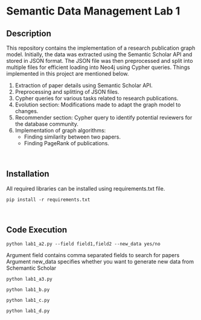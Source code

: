 # Semantic Data Management Lab 1

## Description 
This repository contains the implementation of a research publication graph model. Initially, the data was extracted using the Semantic Scholar API and stored in JSON format. The JSON file was then preprocessed and split into multiple files for efficient loading into Neo4j using Cypher queries. Things implemented in this project are mentioned below.
1. Extraction of paper details using Semantic Scholar API.
2. Preprocessing and splitting of JSON files.
3. Cypher queries for various tasks related to research publications.
4. Evolution section: Modifications made to adapt the graph model to changes.
5. Recommender section: Cypher query to identify potential reviewers for the database community.
6. Implementation of graph algorithms:
    - Finding similarity between two papers.
    - Finding PageRank of publications.

<br>

## Installation 
All required libraries can be installed using requirements.txt file.
```
pip install -r requirements.txt
```
<br>

## Code Execution 
```
python lab1_a2.py --field field1,field2 --new_data yes/no
```
Argument field contains comma separated fields to search for papers <br>
Argument new_data specifies whether you want to generate new data from Schemantic Scholar

```
python lab1_a3.py
```

```
python lab1_b.py
```

```
python lab1_c.py
```

```
python lab1_d.py
```